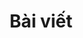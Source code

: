 ---
layout: series
title: Bài viết
description: Danh sách bài viết theo chủ đề
permalink: /series
---